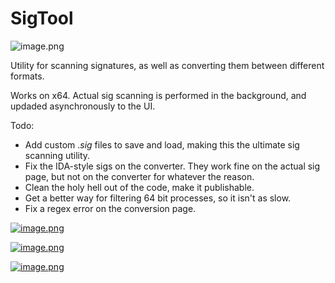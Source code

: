 # SigTool
![image.png](https://s31.postimg.org/rtrvn5o3v/image.png)

Utility for scanning signatures, as well as 
converting them between different formats.  

Works on x64.  Actual sig scanning is performed in the background, 
and updaded asynchronously to the UI.

Todo:
* Add custom ._sig_ files to save and load, making this 
the ultimate sig scanning utility.
* Fix the IDA-style sigs on the converter.  They work fine on 
the actual sig page, but not on the converter for whatever the reason.
* Clean the holy hell out of the code, make it publishable.
* Get a better way for filtering 64 bit processes, so it isn't 
as slow.
* Fix a regex error on the conversion page.

[![image.png](https://s18.postimg.org/p70lf08mh/image.png)](https://postimg.org/image/5p5xz2bol/)


[![image.png](https://s18.postimg.org/jk48h6iux/image.png)](https://postimg.org/image/4beb3ep6d/)

[![image.png](https://s18.postimg.org/lbx7c44sp/image.png)](https://postimg.org/image/50x3fssat/)

